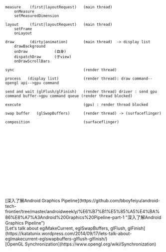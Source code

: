 ```
measure    (first|layoutRequest)   (main thread)
    onMeasure
    setMeasuredDimension
```

```
layout     (first|layoutRequest)   (main thread)
    setFrame
    onLayout
```

```
draw       (dirty|animation)       (main thread)  -> display list
    drawBackground
    onDraw            (自身)
    dispatchDraw      (子view)
    onDrawScrollBars
```

```
sync                               (render thread)
```

```
process   (display list)           (render thread): draw command--opengl api-->gpu command
```

```
send and wait (glFlush/glFinish)   (render thread) driver : send gpu command buffer->gpu command queue (render thread blocked)
```

```
execute                            (gpu) : render thread blocked
```

```
swap buffer   (glSwapBuffers)      (render thread) -> (surfaceflinger)
```

```
composition                        (surfaceflinger)
```



<br>
<br>
<br>
<br>
<br>
<br>
<br>
<br>
<br>
<br>
<br>
<br>
<br>
[深入了解Android Graphics Pipeline](https://github.com/bboyfeiyu/android-tech-frontier/tree/master/androidweekly/%E6%B7%B1%E5%85%A5%E4%BA%86%E8%A7%A3Android%20Graphics%20Pipeline-part-1 "深入了解Android Graphics Pipeline")
<br>
[Let's talk about eglMakeCurrent, eglSwapBuffers, glFlush, glFinish](https://katatunix.wordpress.com/2014/09/17/lets-talk-about-eglmakecurrent-eglswapbuffers-glflush-glfinish/)
<br>
[OpenGL Synchronization](https://www.opengl.org/wiki/Synchronization)
<br>
<br>